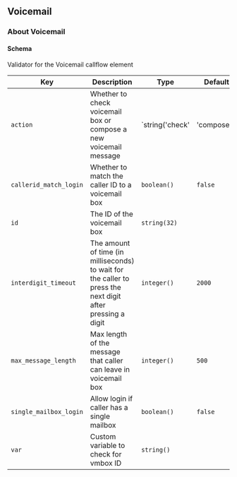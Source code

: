 ## Voicemail

### About Voicemail

#### Schema

Validator for the Voicemail callflow element



Key | Description | Type | Default | Required
--- | ----------- | ---- | ------- | --------
`action` | Whether to check voicemail box or compose a new voicemail message | `string('check' | 'compose')` | `compose` | `false`
`callerid_match_login` | Whether to match the caller ID to a voicemail box | `boolean()` | `false` | `false`
`id` | The ID of the voicemail box | `string(32)` |   | `false`
`interdigit_timeout` | The amount of time (in milliseconds) to wait for the caller to press the next digit after pressing a digit | `integer()` | `2000` | `false`
`max_message_length` | Max length of the message that caller can leave in voicemail box | `integer()` | `500` | `false`
`single_mailbox_login` | Allow login if caller has a single mailbox | `boolean()` | `false` | `false`
`var` | Custom variable to check for vmbox ID | `string()` |   | `false`



